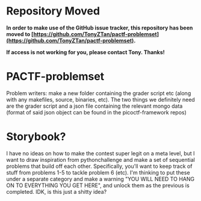 # **Repository Moved**

**In order to make use of the GitHub issue tracker, this repository has been moved to [https://github.com/TonyZTan/pactf-problemset](https://github.com/TonyZTan/pactf-problemset).**

**If access is not working for you, please contact Tony. Thanks!**

# PACTF-problemset

Problem writers: make a new folder containing the grader script etc (along with any makefiles, source, binaries, etc). The two things we definitely need are the grader script and a json file containing the relevant mongo data (format of said json object can be found in the picoctf-framework repos)

# Storybook?

I have no ideas on how to make the contest super legit on a meta level, but I want to draw inspiration from pythonchallenge and make a set of sequential problems that build off each other. Specifically, you'll want to keep track of stuff from problems 1-5 to tackle problem 6 (etc). I'm thinking to put these under a separate category and make a warning "YOU WILL NEED TO HANG ON TO EVERYTHING YOU GET HERE", and unlock them as the previous is completed. IDK, is this just a shitty idea?